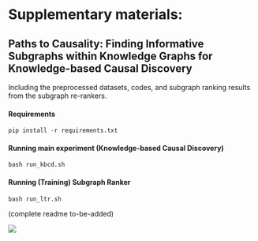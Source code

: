 # Supplementary materials: 
## Paths to Causality: Finding Informative Subgraphs within Knowledge Graphs for Knowledge-based Causal Discovery

Including the preprocessed datasets, codes, and subgraph ranking results from the subgraph re-rankers.
<!-- including the [datasets](datasets/), [codes](src/), and an [subgraph ranking results](checkpoints) from the subgraph re-rankers. -->

#### Requirements
```pip install -r requirements.txt```

#### Running main experiment (Knowledge-based Causal Discovery)
`bash run_kbcd.sh`

#### Running (Training) Subgraph Ranker
`bash run_ltr.sh`

(complete readme to-be-added)

![](framework.png)
